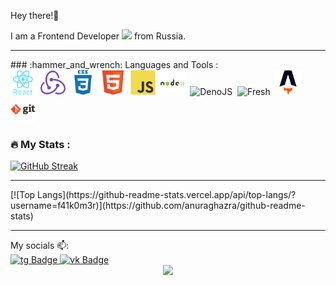 <p>Hey there!👋</p>
<p>I am a Frontend Developer <img src="https://media.giphy.com/media/WUlplcMpOCEmTGBtBW/giphy.gif" width="30"> from Russia.</p>
<hr/>
### :hammer_and_wrench: Languages and Tools :
<div>
  <img src="https://github.com/devicons/devicon/blob/master/icons/react/react-original-wordmark.svg" title="React" alt="React" width="40" height="40"/>&nbsp;
  <img src="https://github.com/devicons/devicon/blob/master/icons/redux/redux-original.svg" title="Redux" alt="Redux " width="40" height="40"/>&nbsp;
  <img src="https://github.com/devicons/devicon/blob/master/icons/css3/css3-plain-wordmark.svg"  title="CSS3" alt="CSS" width="40" height="40"/>&nbsp;
  <img src="https://github.com/devicons/devicon/blob/master/icons/html5/html5-original.svg" title="HTML5" alt="HTML" width="40" height="40"/>&nbsp;
  <img src="https://github.com/devicons/devicon/blob/master/icons/javascript/javascript-original.svg" title="JavaScript" alt="JavaScript" width="40" height="40"/>&nbsp;
  <img src="https://github.com/devicons/devicon/blob/master/icons/nodejs/nodejs-original-wordmark.svg" title="NodeJS" alt="NodeJS" width="40" height="40"/>&nbsp;
  <img src="icons/denojs/denojs-original-wordmark.svg" title="DenoJS" alt="DenoJS" width="40" height="40"/>&nbsp;
  <img src="https://camo.githubusercontent.com/4e0efa262c9df8dc1a327535f87a53a57a68b6073677dc17806acf10e26c4956/68747470733a2f2f66726573682e64656e6f2e6465762f6c6f676f2e737667" title="Fresh" alt="Fresh" width="40" height="40"/>&nbsp;
  <img src="https://raw.githubusercontent.com/github/explore/5cc0a03a302ec862c4aeac2a22a513ae31c35432/topics/astro/astro.png" title="Astro" alt="Astro" width="40" height="40"/>&nbsp;
  <img src="https://github.com/devicons/devicon/blob/master/icons/git/git-original-wordmark.svg" title="Git" **alt="Git" width="40" height="40"/>
</div>

### :fire: My Stats :
[![GitHub Streak](http://github-readme-streak-stats.herokuapp.com?user=f41k0m3r&theme=dark&background=000000)](https://git.io/streak-stats)
<hr/>
[![Top Langs](https://github-readme-stats.vercel.app/api/top-langs/?username=f41k0m3r)](https://github.com/anuraghazra/github-readme-stats)
<hr/>
My socials 📫:
<div id="badges">
  <a href="https://t.me/falkomer">
    <img src="https://img.shields.io/badge/Telegramm-blue?style=for-the-badge&logo=tg&logoColor=white" alt="tg Badge"/>
  </a>
  <a href="https://vk.com/f4lkomer">
    <img src="https://img.shields.io/badge/Vk-blue?style=for-the-badge&logo=vk&logoColor=white" alt="vk Badge"/>
  </a>
</div>
<div id="header" align="center">
  <img src="https://media.giphy.com/media/M9gbBd9nbDrOTu1Mqx/giphy.gif" width="100"/>
</div>
